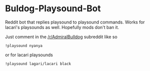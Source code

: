 # Buldog-Playsound-Bot
Reddit bot that replies playsound to playsound commands. Works for lacari's playsounds as well. Hopefully mods don't ban it.

Just comment in the [/r/AdmiralBulldog](https://reddit.com/r/AdmiralBulldog/) subreddit like so
```
!playsound nyanya
```
or for lacari playsounds
```
!playsound lagari/lacari black
```
